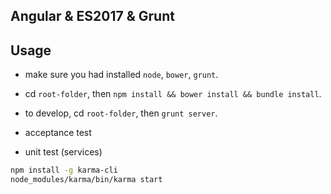 ## Angular & ES2017 & Grunt

## Usage

- make sure you had installed `node`, `bower`, `grunt`.

- cd `root-folder`, then `npm install && bower install && bundle install`.

- to develop, cd `root-folder`, then `grunt server`.

- acceptance test

- unit test (services)

```bash
npm install -g karma-cli
node_modules/karma/bin/karma start
```

